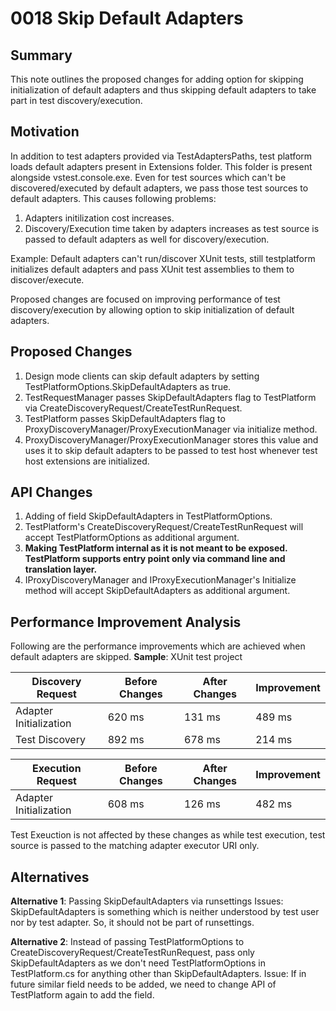 # 0018 Skip Default Adapters

## Summary
This note outlines the proposed changes for adding option for skipping initialization of default adapters and thus skipping default adapters to take part in test discovery/execution.

## Motivation
In addition to test adapters provided via TestAdaptersPaths, test platform loads default adapters present in Extensions folder. This folder is present alongside vstest.console.exe. Even for test sources which can't be discovered/executed by default adapters, we pass those test sources to default adapters. This causes following problems:
1. Adapters initilization cost increases.
2. Discovery/Execution time taken by adapters increases as test source is passed to default adapters as well for discovery/execution.

Example: Default adapters can't run/discover XUnit tests, still testplatform initializes default adapters and pass XUnit test assemblies to them to discover/execute.

Proposed changes are focused on improving performance of test discovery/execution by allowing option to skip initialization of default adapters.

## Proposed Changes
1. Design mode clients can skip default adapters by setting TestPlatformOptions.SkipDefaultAdapters as true.
2. TestRequestManager passes SkipDefaultAdapters flag to TestPlatform via CreateDiscoveryRequest/CreateTestRunRequest.
3. TestPlatform passes SkipDefaultAdapters flag to ProxyDiscoveryManager/ProxyExecutionManager via initialize method.
4. ProxyDiscoveryManager/ProxyExecutionManager stores this value and uses it to skip default adapters to be passed to test host whenever test host extensions are initialized.

## API Changes
1. Adding of field SkipDefaultAdapters in TestPlatformOptions.
2. TestPlatform's CreateDiscoveryRequest/CreateTestRunRequest will accept TestPlatformOptions as additional argument.
3. **Making TestPlatform internal as it is not meant to be exposed. TestPlatform supports entry point only via command line and translation layer.**
4. IProxyDiscoveryManager and IProxyExecutionManager's Initialize method will accept SkipDefaultAdapters as additional argument.

## Performance Improvement Analysis
Following are the performance improvements which are achieved when default adapters are skipped.
**Sample**: XUnit test project

| Discovery Request      | Before Changes | After Changes | Improvement |
|------------------------|----------------|---------------|-------------|
| Adapter Initialization | 620 ms         | 131 ms        | 489 ms      |
| Test Discovery         | 892 ms         | 678 ms        | 214 ms      |

| Execution Request      | Before Changes | After Changes | Improvement |
|------------------------|----------------|---------------|-------------|
| Adapter Initialization | 608 ms         | 126 ms        | 482 ms      |

Test Exeuction is not affected by these changes as while test execution, test source is passed to the matching adapter executor URI only.

## Alternatives
**Alternative 1**: Passing SkipDefaultAdapters via runsettings
Issues:
SkipDefaultAdapters is something which is neither understood by test user nor by test adapter. So, it should not be part of runsettings.

**Alternative 2**: Instead of passing TestPlatformOptions to CreateDiscoveryRequest/CreateTestRunRequest, pass only SkipDefaultAdapters as we don't need TestPlatformOptions in TestPlatform.cs for anything other than SkipDefaultAdapters.
Issue:
If in future similar field needs to be added, we need to change API of TestPlatform again to add the field.
